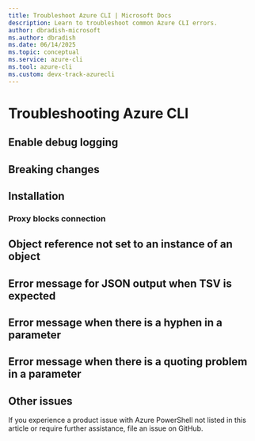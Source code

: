 ```yaml
---
title: Troubleshoot Azure CLI | Microsoft Docs
description: Learn to troubleshoot common Azure CLI errors.
author: dbradish-microsoft
ms.author: dbradish
ms.date: 06/14/2025
ms.topic: conceptual
ms.service: azure-cli
ms.tool: azure-cli
ms.custom: devx-track-azurecli
---
```


# Troubleshooting Azure CLI

## Enable debug logging


## Breaking changes


## Installation

### Proxy blocks connection


## Object reference not set to an instance of an object


## Error message for JSON output when TSV is expected


## Error message when there is a hyphen in a parameter


## Error message when there is a quoting problem in a parameter


## Other issues

If you experience a product issue with Azure PowerShell not listed in this article or require further assistance, file an issue on GitHub.
